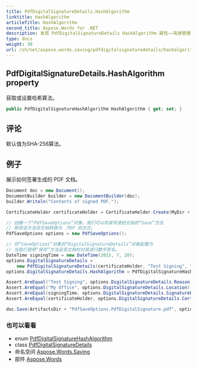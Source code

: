 ```yaml
---
title: PdfDigitalSignatureDetails.HashAlgorithm
linktitle: HashAlgorithm
articleTitle: HashAlgorithm
second_title: Aspose.Words for .NET
description: 发现 PdfDigitalSignatureDetails HashAlgorithm 属性——有效管理和定制您的哈希算法以增强数字安全性。
type: docs
weight: 30
url: /zh/net/aspose.words.saving/pdfdigitalsignaturedetails/hashalgorithm/
---
```

## PdfDigitalSignatureDetails.HashAlgorithm property

获取或设置哈希算法。

```csharp
public PdfDigitalSignatureHashAlgorithm HashAlgorithm { get; set; }
```

## 评论

默认值为SHA-256算法。

## 例子

展示如何签署生成的 PDF 文档。

```csharp
Document doc = new Document();
DocumentBuilder builder = new DocumentBuilder(doc);
builder.Writeln("Contents of signed PDF.");

CertificateHolder certificateHolder = CertificateHolder.Create(MyDir + "morzal.pfx", "aw");

// 创建一个“PdfSaveOptions”对象，我们可以将其传递给文档的“Save”方法
// 修改该方法将文档转换为 .PDF 的方式。
PdfSaveOptions options = new PdfSaveOptions();

// 将“SaveOptions”对象的“DigitalSignatureDetails”对象配置为
// 当我们使用“保存”方法呈现文档时对其进行数字签名。
DateTime signingTime = new DateTime(2015, 7, 20);
options.DigitalSignatureDetails =
    new PdfDigitalSignatureDetails(certificateHolder, "Test Signing", "My Office", signingTime);
options.DigitalSignatureDetails.HashAlgorithm = PdfDigitalSignatureHashAlgorithm.RipeMD160;

Assert.AreEqual("Test Signing", options.DigitalSignatureDetails.Reason);
Assert.AreEqual("My Office", options.DigitalSignatureDetails.Location);
Assert.AreEqual(signingTime, options.DigitalSignatureDetails.SignatureDate.ToLocalTime());
Assert.AreEqual(certificateHolder, options.DigitalSignatureDetails.CertificateHolder);

doc.Save(ArtifactsDir + "PdfSaveOptions.PdfDigitalSignature.pdf", options);
```

### 也可以看看

* enum [PdfDigitalSignatureHashAlgorithm](../../pdfdigitalsignaturehashalgorithm/)
* class [PdfDigitalSignatureDetails](../)
* 命名空间 [Aspose.Words.Saving](../../../aspose.words.saving/)
* 部件 [Aspose.Words](../../../)
